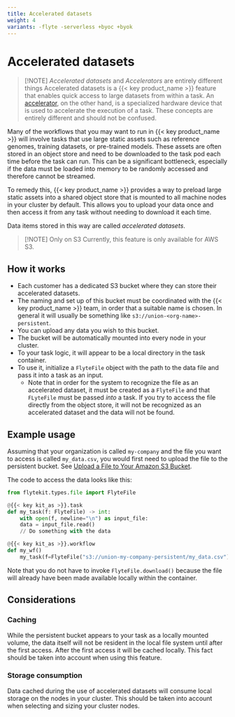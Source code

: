 ```yaml
---
title: Accelerated datasets
weight: 4
variants: -flyte -serverless +byoc +byok
---
```


# Accelerated datasets

> [!NOTE] *Accelerated datasets* and *Accelerators* are entirely different things
> Accelerated datasets is a {{< key product_name >}} feature that enables quick access to large datasets from within a task.
> An [accelerator](../core-concepts/tasks/task-hardware-environment/accelerators.md), on the other hand, is a specialized hardware device that is used to accelerate the execution of a task.
> These concepts are entirely different and should not be confused.

Many of the workflows that you may want to run in {{< key product_name >}} will involve tasks that use large static assets such as reference genomes, training datasets, or pre-trained models.
These assets are often stored in an object store and need to be downloaded to the task pod each time before the task can run.
This can be a significant bottleneck, especially if the data must be loaded into memory to be randomly accessed and therefore cannot be streamed.

To remedy this, {{< key product_name >}} provides a way to preload large static assets into a shared object store that is mounted to all machine nodes in your cluster by default.
This allows you to upload your data once and then access it from any task without needing to download it each time.

Data items stored in this way are called *accelerated datasets*.

> [!NOTE] Only on S3
> Currently, this feature is only available for AWS S3.

## How it works

* Each customer has a dedicated S3 bucket where they can store their accelerated datasets.
* The naming and set up of this bucket must be coordinated with the {{< key product_name >}} team, in order that a suitable name is chosen. In general it will usually be something like `s3://union-<org-name>-persistent`.
* You can upload any data you wish to this bucket.
* The bucket will be automatically mounted into every node in your cluster.
* To your task logic, it will appear to be a local directory in the task container.
* To use it, initialize a `FlyteFile` object with the path to the data file and pass it into a task as an input.
    * Note that in order for the system to recognize the file as an accelerated dataset, it must be created as a `FlyteFile` and that `FLyteFile` must be passed *into* a task.
      If you try to access the file directly from the object store, it will not be recognized as an accelerated dataset and the data will not be found.

## Example usage

Assuming that your organization is called `my-company` and the file you want to access is called `my_data.csv`, you would first need to upload the file to the persistent bucket. See [Upload a File to Your Amazon S3 Bucket](https://docs.aws.amazon.com/quickstarts/latest/s3backup/step-2-upload-file.html).

The code to access the data looks like this:

```python
from flytekit.types.file import FlyteFile

@{{< key kit_as >}}.task
def my_task(f: FlyteFile) -> int:
    with open(f, newline="\n") as input_file:
    data = input_file.read()
    // Do something with the data

@{{< key kit_as >}}.workflow
def my_wf()
    my_task(f=FlyteFile("s3://union-my-company-persistent/my_data.csv"))
```

Note that you do not have to invoke `FlyteFile.download()` because the file will already have been made available locally within the container.

## Considerations

### Caching

While the persistent bucket appears to your task as a locally mounted volume, the data itself will not be resident in the local file system until after the first access. After the first access it will be cached locally. This fact should be taken into account when using this feature.

### Storage consumption

Data cached during the use of accelerated datasets will consume local storage on the nodes in your cluster. This should be taken into account when selecting and sizing your cluster nodes.

